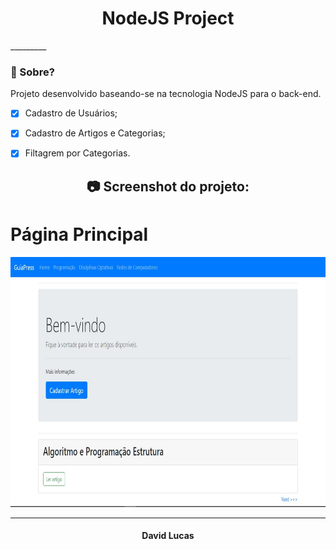 <h1 align="center"> NodeJS Project </h1>
_________

### 🤔 Sobre?
<p>Projeto desenvolvido baseando-se na tecnologia NodeJS para o back-end.</p>

- [x] Cadastro de Usuários;
- [x] Cadastro de Artigos e Categorias;
- [x] Filtagrem por Categorias.


<h2 align="center"> 📷 Screenshot do projeto: </h2>
<p align="center">
<h1> Página Principal </h1>
<img width="600" height="400" src="/public/img/guia-press-main.jpg">
</p>

_________
<h4 align="center"> <strong>David Lucas</strong></h4>